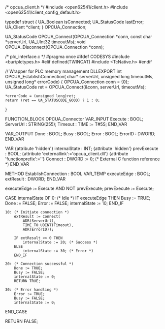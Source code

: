 /* opcua_client.h */
#include <open62541/client.h>
#include <open62541/client_config_default.h>

typedef struct {
    UA_Boolean isConnected;
    UA_StatusCode lastError;
    UA_Client *client;
} OPCUA_Connection;

UA_StatusCode OPCUA_Connect(OPCUA_Connection *conn, 
                           const char *serverUrl, 
                           UA_UInt32 timeoutMs);
void OPCUA_Disconnect(OPCUA_Connection *conn);

/* plc_interface.c */
#pragma once
#ifdef CODESYS
    #include <bur/plctypes.h>
#elif defined(TWINCAT)
    #include <TcNative.h>
#endif

// Wrapper for PLC memory management
DLLEXPORT int OPCUA_EstablishConnection(
    char* serverUrl,
    unsigned long timeoutMs,
    unsigned long* errorCode)
{
    OPCUA_Connection conn = {0};
    UA_StatusCode ret = OPCUA_Connect(&conn, serverUrl, timeoutMs);
    
    *errorCode = (unsigned long)ret;
    return (ret == UA_STATUSCODE_GOOD) ? 1 : 0;
}

FUNCTION_BLOCK OPCUA_Connector
VAR_INPUT
    Execute : BOOL;
    ServerUrl : STRING(255);
    Timeout : TIME := T#5S;
END_VAR

VAR_OUTPUT
    Done : BOOL;
    Busy : BOOL;
    Error : BOOL;
    ErrorID : DWORD;
END_VAR

VAR
    {attribute 'hidden'}
    internalState : INT;
    {attribute 'hidden'}
    prevExecute : BOOL;
    {attribute 'externallink':='opcua_client.dll'}
    {attribute 'functionprefix':=''}
    Connect : DWORD := 0; (* External C function reference *)
END_VAR

METHOD EstablishConnection : BOOL
VAR_TEMP
    executeEdge : BOOL;
    extResult : DWORD;
END_VAR

executeEdge := Execute AND NOT prevExecute;
prevExecute := Execute;

CASE internalState OF
    0: (* Idle *)
        IF executeEdge THEN
            Busy := TRUE;
            Done := FALSE;
            Error := FALSE;
            internalState := 10;
        END_IF
    
    10: (* Initiate connection *)
        extResult := Connect(
            ADR(ServerUrl), 
            TIME_TO_UDINT(Timeout),
            ADR(ErrorID));
        
        IF extResult <> 0 THEN
            internalState := 20; (* Success *)
        ELSE
            internalState := 30; (* Error *)
        END_IF
        
    20: (* Connection successful *)
        Done := TRUE;
        Busy := FALSE;
        internalState := 0;
        RETURN TRUE;
        
    30: (* Error handling *)
        Error := TRUE;
        Busy := FALSE;
        internalState := 0;
END_CASE

RETURN FALSE;
